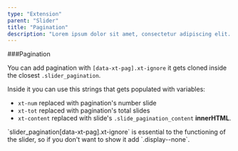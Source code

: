 ```yaml
---
type: "Extension"
parent: "Slider"
title: "Pagination"
description: "Lorem ipsum dolor sit amet, consectetur adipiscing elit. Nunc tempus laoreet leo sit amet iaculis."
---
```


###Pagination

You can add pagination with `[data-xt-pag].xt-ignore` it gets cloned inside the closest `.slider_pagination`.

Inside it you can use this strings that gets populated with variables:

- `xt-num` replaced with pagination's number slide
- `xt-tot` replaced with pagination's total slides
- `xt-content` replaced with slide's `.slide_pagination_content` **innerHTML**.

<script type="text/plain" class="language-markup">
  <nav class="slider_pagination">
    <button type="button" class="btn xt-ignore" data-xt-pag title="Slide xt-num">
      xt-num of xt-tot
    </button>
  </nav>
</script>

<div class="alert">
  <div class="alert_content">
    `slider_pagination[data-xt-pag].xt-ignore` is essential to the functioning of the slider, so if you don't want to show it add `.display--none`.
  </div>
</div>

<demo>
  <demovanilla src="inline/core/slider/pagination">
  </demovanilla>
</demo>
